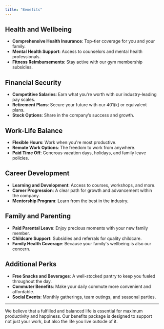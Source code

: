 ```yaml
---
title: "Benefits"
---
```


## Health and Wellbeing

- **Comprehensive Health Insurance**: Top-tier coverage for you and your family.
- **Mental Health Support**: Access to counselors and mental health professionals.
- **Fitness Reimbursements**: Stay active with our gym membership subsidies.

## Financial Security

- **Competitive Salaries**: Earn what you're worth with our industry-leading pay scales.
- **Retirement Plans**: Secure your future with our 401(k) or equivalent plans.
- **Stock Options**: Share in the company’s success and growth.

## Work-Life Balance

- **Flexible Hours**: Work when you're most productive.
- **Remote Work Options**: The freedom to work from anywhere.
- **Paid Time Off**: Generous vacation days, holidays, and family leave policies.

## Career Development

- **Learning and Development**: Access to courses, workshops, and more.
- **Career Progression**: A clear path for growth and advancement within the company.
- **Mentorship Program**: Learn from the best in the industry.

## Family and Parenting

- **Paid Parental Leave**: Enjoy precious moments with your new family member.
- **Childcare Support**: Subsidies and referrals for quality childcare.
- **Family Health Coverage**: Because your family's wellbeing is also our concern.

## Additional Perks

- **Free Snacks and Beverages**: A well-stocked pantry to keep you fueled throughout the day.
- **Commuter Benefits**: Make your daily commute more convenient and affordable.
- **Social Events**: Monthly gatherings, team outings, and seasonal parties.

---

We believe that a fulfilled and balanced life is essential for maximum productivity and happiness. Our benefits package is designed to support not just your work, but also the life you live outside of it.
